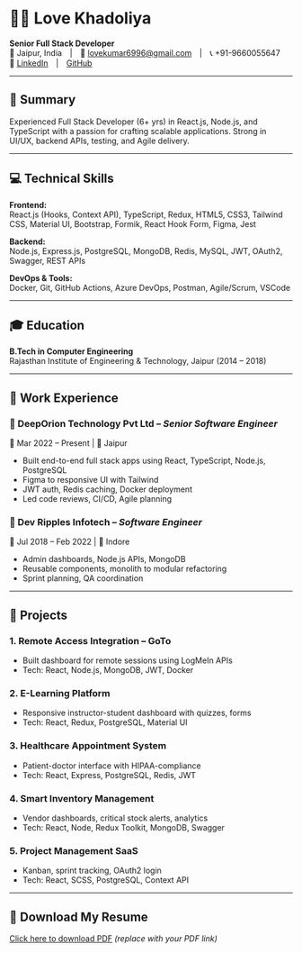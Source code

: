 
# 👨‍💻 Love Khadoliya  
**Senior Full Stack Developer**  
📍 Jaipur, India | 📧 [lovekumar6996@gmail.com](mailto:lovekumar6996@gmail.com) | 📞 +91-9660055647  
🔗 [LinkedIn](https://www.linkedin.com) | [GitHub](https://github.com/love211)

---

## 🧾 Summary  
Experienced Full Stack Developer (6+ yrs) in React.js, Node.js, and TypeScript with a passion for crafting scalable applications. Strong in UI/UX, backend APIs, testing, and Agile delivery.

---

## 💻 Technical Skills  

**Frontend:**  
React.js (Hooks, Context API), TypeScript, Redux, HTML5, CSS3, Tailwind CSS, Material UI, Bootstrap, Formik, React Hook Form, Figma, Jest  

**Backend:**  
Node.js, Express.js, PostgreSQL, MongoDB, Redis, MySQL, JWT, OAuth2, Swagger, REST APIs  

**DevOps & Tools:**  
Docker, Git, GitHub Actions, Azure DevOps, Postman, Agile/Scrum, VSCode

---

## 🎓 Education  
**B.Tech in Computer Engineering**  
Rajasthan Institute of Engineering & Technology, Jaipur (2014 – 2018)

---

## 💼 Work Experience  

### 🔹 DeepOrion Technology Pvt Ltd – *Senior Software Engineer*  
📅 Mar 2022 – Present | 📍 Jaipur  
- Built end-to-end full stack apps using React, TypeScript, Node.js, PostgreSQL  
- Figma to responsive UI with Tailwind  
- JWT auth, Redis caching, Docker deployment  
- Led code reviews, CI/CD, Agile planning  

### 🔸 Dev Ripples Infotech – *Software Engineer*  
📅 Jul 2018 – Feb 2022 | 📍 Indore  
- Admin dashboards, Node.js APIs, MongoDB  
- Reusable components, monolith to modular refactoring  
- Sprint planning, QA coordination  

---

## 🚀 Projects

### 1. **Remote Access Integration – GoTo**
- Built dashboard for remote sessions using LogMeIn APIs  
- Tech: React, Node.js, MongoDB, JWT, Docker

### 2. **E-Learning Platform**
- Responsive instructor-student dashboard with quizzes, forms  
- Tech: React, Redux, PostgreSQL, Material UI

### 3. **Healthcare Appointment System**
- Patient-doctor interface with HIPAA-compliance  
- Tech: React, Express, PostgreSQL, Redis, JWT

### 4. **Smart Inventory Management**
- Vendor dashboards, critical stock alerts, analytics  
- Tech: React, Node, Redux Toolkit, MongoDB, Swagger

### 5. **Project Management SaaS**
- Kanban, sprint tracking, OAuth2 login  
- Tech: React, SCSS, PostgreSQL, Context API

---

## 📄 Download My Resume  
[Click here to download PDF](#) _(replace with your PDF link)_

